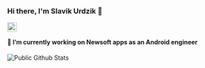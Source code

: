 ### Hi there, I'm Slavik Urdzik 👋



<a href="https://www.linkedin.com/in/urdzik">
  <img align="left" alt="Linkedin" width="22px" src="https://cdn.jsdelivr.net/npm/simple-icons@v3/icons/linkedin.svg" />
</a>
<!--
<a href="mailto:polyakov.production@gmail.com">
  <img align="left" alt=" Gmail" width="22px" src="https://cdn.jsdelivr.net/npm/simple-icons@v3/icons/gmail.svg" />
</a>-->

<br />


#### 🔭 I’m currently working on Newsoft apps as an Android engineer

![Public Github Stats](https://github-readme-stats.vercel.app/api?username=urdzik&show_icons=true&hide_border=true)
